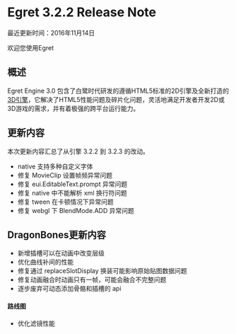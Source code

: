 Egret 3.2.2 Release Note
===============================


最近更新时间：2016年11月14日


欢迎您使用Egret

## 概述

Egret Engine 3.0 包含了白鹭时代研发的遵循HTML5标准的2D引擎及全新打造的[3D引擎](https://github.com/egret-labs/egret-3d)，它解决了HTML5性能问题及碎片化问题，灵活地满足开发者开发2D或3D游戏的需求，并有着极强的跨平台运行能力。

## 更新内容

本次更新内容汇总了从引擎 3.2.2 到 3.2.3 的改动。

* native 支持多种自定义字体
* 修复 MovieClip 设置帧频异常问题
* 修复 eui.EditableText.prompt 异常问题
* 修复 native 中不能解析 xml 换行符问题
* 修复 tween 在卡顿情况下异常问题
* 修复 webgl 下 BlendMode.ADD 异常问题

## DragonBones更新内容

* 新增插槽可以在动画中改变层级
* 优化曲线补间的性能
* 修复通过 replaceSlotDisplay 换装可能影响原始贴图数据问题
* 修复动画融合时动画只有一帧，可能会融合不完整问题
* 逐步废弃可动态添加骨骼和插槽的 api

#### 路线图
* 优化滤镜性能